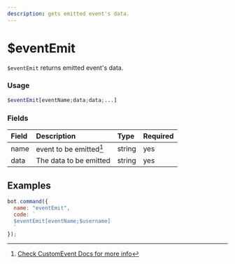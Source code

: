 ```yaml
---
description: gets emitted event's data.
---
```


# $eventEmit

`$eventEmit` returns emitted event's data.

### Usage

```php
$eventEmit[eventName;data;data;...]
```

### Fields

| Field | Description | Type | Required |
| :--- | :--- | :--- | :--- |
| name | event to be emitted[^1] | string | yes |
| data | The data to be emitted | string | yes |

## Examples


```javascript
bot.command({
  name: "eventEmit",
  code: `
  $eventEmit[eventName;$username]
  `
});
```

[^1]: [Check CustomEvent Docs for more info](../advanced-guides/custom-events.md)